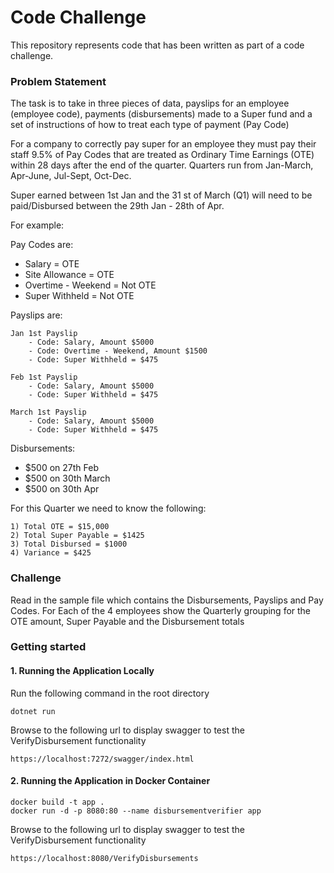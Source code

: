 # Code Challenge
This repository represents code that has been written as part of a code challenge. 

### Problem Statement
The task is to take in three pieces of data, payslips for an employee (employee code), payments (disbursements) made to a Super fund and a set of instructions of how to treat each type of payment (Pay Code)

For a company to correctly pay super for an employee they must pay their staff 9.5% of Pay Codes that are treated as Ordinary Time Earnings (OTE) within 28 days after the end of the quarter. Quarters run from Jan-March, Apr-June, Jul-Sept, Oct-Dec.

Super earned between 1st Jan and the 31 st of March (Q1) will need to be paid/Disbursed between the 29th Jan - 28th of Apr.

For example:

Pay Codes are:
- Salary = OTE
- Site Allowance = OTE
- Overtime - Weekend = Not OTE
- Super Withheld = Not OTE

Payslips are:

    Jan 1st Payslip
    	- Code: Salary, Amount $5000
    	- Code: Overtime - Weekend, Amount $1500
    	- Code: Super Withheld = $475

    Feb 1st Payslip
    	- Code: Salary, Amount $5000
    	- Code: Super Withheld = $475

    March 1st Payslip
    	- Code: Salary, Amount $5000
    	- Code: Super Withheld = $475


Disbursements:
- $500 on  27th Feb
- $500 on 30th March
- $500 on 30th Apr

For this Quarter we need to know the following:

	1) Total OTE = $15,000
	2) Total Super Payable = $1425
	3) Total Disbursed = $1000
	4) Variance = $425

### Challenge

Read in the sample file which contains the Disbursements, Payslips and Pay Codes.
For Each of the 4 employees show the Quarterly grouping for the OTE amount, Super Payable and the Disbursement totals

### Getting started

#### 1. Running the Application Locally

Run the following command in the root directory

    dotnet run    

Browse to the following url to display swagger to test the VerifyDisbursement functionality

    https://localhost:7272/swagger/index.html

#### 2. Running the Application in Docker Container

    docker build -t app .
    docker run -d -p 8080:80 --name disbursementverifier app

Browse to the following url to display swagger to test the VerifyDisbursement functionality

    https://localhost:8080/VerifyDisbursements

